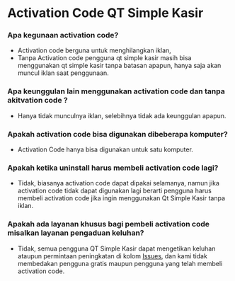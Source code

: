 # Activation Code QT Simple Kasir

### Apa kegunaan activation code?
- Activation code berguna untuk menghilangkan iklan,  
- Tanpa Activation code pengguna qt simple kasir masih bisa menggunakan qt simple kasir tanpa batasan apapun, hanya saja akan muncul iklan saat penggunaan.

### Apa keunggulan lain menggunakan activation code dan tanpa akitvation code ?
- Hanya tidak munculnya iklan, selebihnya tidak ada keunggulan apapun.

### Apakah activation code bisa digunakan dibeberapa komputer?
- Activation Code hanya bisa digunakan untuk satu komputer.

### Apakah ketika uninstall harus membeli activation code lagi?
- Tidak, biasanya activation code dapat dipakai selamanya, namun jika activation code tidak dapat digunakan lagi berarti pengguna harus membeli activation code jika ingin menggunakan Qt Simple Kasir tanpa iklan.

### Apakah ada layanan khusus bagi pembeli activation code misalkan layanan pengaduan keluhan?
- Tidak, semua pengguna QT Simple Kasir dapat mengetikan keluhan ataupun permintaan peningkatan di kolom [Issues](https://github.com/nnttoo/QT_SimpleKasir/issues), dan kami tidak membedakan pengguna gratis maupun pengguna yang telah membeli activation code.